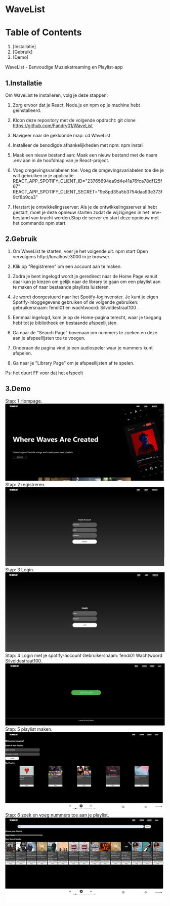 WaveList
=======


Table of Contents
=================

1.  [Installatie]
2.  [Gebruik]
3.  [Demo]






WaveList - Eenvoudige Muziekstreaming en Playlist-app

1.Installatie
-----------

Om WaveList te installeren, volg je deze stappen:
1. Zorg ervoor dat je React, Node.js en npm op je machine hebt geïnstalleerd.

2. Kloon deze repository met de volgende opdracht:
git clone https://github.com/Fandry01/WaveList

3. Navigeer naar de gekloonde map: cd WaveList

4. Installeer de benodigde afhankelijkheden met npm: npm install
5. Maak een nieuw bestand aan: Maak een nieuw bestand met de naam .env aan in de hoofdmap van je React-project.

6. Voeg omgevingsvariabelen toe: Voeg de omgevingsvariabelen toe die je wilt gebruiken in je applicatie.
REACT_APP_SPOTIFY_CLIENT_ID="23765694ea9d4e41a76fca78df125f67"
REACT_APP_SPOTIFY_CLIENT_SECRET="9e8pd35a5b3754daa93e373f9cf8b9ca3"
7. Herstart je ontwikkelingsserver: Als je de ontwikkelingsserver al hebt gestart, moet je deze opnieuw starten zodat de wijzigingen
in het .env-bestand van kracht worden.Stop de server en start deze opnieuw met het commando npm start.

2.Gebruik
-------
1. Om WaveList te starten, voer je het volgende uit: npm start 
Open vervolgens http://localhost:3000 in je browser.
2. Klik op "Registreren" om een account aan te maken.

3.  Zodra je bent ingelogd wordt je geredirect naar de Home Page vanuit daar kan je kiezen om gelijk naar de library te gaan om een playlist
aan te maken of naar bestaande playlists luisteren.

4. Je wordt doorgestuurd naar het Spotify-loginvenster. 
Je kunt je eigen Spotify-inloggegevens gebruiken of de volgende gebruiken: gebruikersnaam: fendi01 en wachtwoord: Silvoldestraat100 .

5. Eenmaal ingelogd, kom je op de Home-pagina terecht, waar je toegang hebt tot je bibliotheek en bestaande afspeellijsten.

6. Ga naar de "Search Page" bovenaan om nummers te zoeken en deze aan je afspeellijsten toe te voegen.
7. Onderaan de pagina vind je een audiospeler waar je nummers kunt afspelen.
8. Ga naar je "Library Page" om je afspeellijsten af te spelen.


Ps: het duurt FF voor dat het afspeelt 




3.Demo
----
Stap: 1 Hompage.
![HomePageDemo](src/Assets/img/HomePageDemo.jpg)
Stap: 2 registreren.
![RegisterPageDemo](src/Assets/img/RegisterPageDemo.jpg)
Stap: 3 Login.
![LoginPageDemo](src/Assets/img/LoginPageDemo.jpg)
Stap: 4 Login met je spotify-account Gebruikersnaam: fendi01 Wachtwoord Silvoldestraat100.
![SpotifyLoginPage](src/Assets/img/SpotifyLoginPage.jpg)
Stap: 5 playlist maken.
![LibraryPageDemo](src/Assets/img/LibraryPageDemo.jpg)
Stap: 6 zoek en voeg nummers toe aan je playlist.
![SearchPageDemo](src/Assets/img/SearchPageDemo.jpg)



